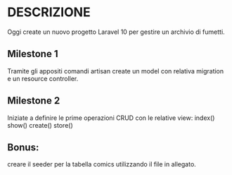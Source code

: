 # DESCRIZIONE
Oggi create un nuovo progetto Laravel 10 per gestire un archivio di fumetti.

## Milestone 1
Tramite gli appositi comandi artisan create un model con relativa migration e un resource controller.

## Milestone 2
Iniziate a definire le prime operazioni CRUD con le relative view:
index()
show()
create()
store()

## Bonus:
creare il seeder per la tabella comics utilizzando il file in allegato.
